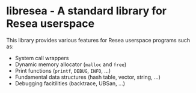 libresea - A standard library for Resea userspace
=================================================

This library provides various features for Resea userspace programs such as:

- System call wrappers
- Dynamic memory allocator (`malloc` and `free`)
- Print functions (`printf`, `DEBUG`, `INFO`, ...)
- Fundamental data structures (hash table, vector, string, ...)
- Debugging facitilities (backtrace, UBSan, ...)
